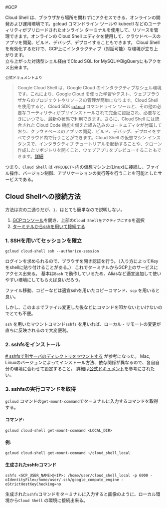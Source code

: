 #GCP 

Cloud Shell は、ブラウザから場所を問わずにアクセスできる、オンラインの開発および運用環境です。gcloud コマンドライン ツールや kubectl などのユーティリティがプリロードされたオンライン ターミナルを使用して、リソースを管理できます。オンラインの Cloud Shell エディタを使用して、クラウドベースのアプリを開発、ビルド、デバッグ、デプロイすることもできます。
Cloud Shellを有効化するだけで、GCP上にインタラクティブ（対話可能）な環境が立ち上がります。  
立ち上がった対話型シェル経由でCloud SQL for MySQLやBigQueryにもアクセス出来ます。

`公式ドキュメントより`

> Google Cloud Shell は、Google Cloud のインタラクティブなシェル環境です。これにより、Google Cloud を使った学習やテスト、ウェブブラウザからのプロジェクトやリソースの管理が簡単になります。Cloud Shell を使用すると、Cloud SDK [`gcloud`](https://cloud.google.com/sdk/gcloud?hl=ja) コマンドライン ツールと、その他の必要なユーティリティがプリインストールされて完全に認証され、必要なときにいつでも、最新の状態で利用できます。さらに、Cloud Shell には統合された Cloud Code 機能を備えた組み込みのコードエディタが付属しており、クラウドベースのアプリの開発、ビルド、デバッグ、デプロイをすべてクラウド内で行うことができます。Cloud Shell の仮想マシン インスタンスで、インタラクティブ チュートリアルを起動することや、クローン作成したリポジトリを開くこと、ウェブアプリをプレビューすることもできます。[詳細](https://cloud.google.com/shell/docs/how-cloud-shell-works?hl=ja)

つまり、`Cloud Shell` は `<PROJECT>` 内の仮想マシン上(Linux)に接続し、ファイル操作、バージョン制御、アプリケーションの実行等を行うことを可能としたサービスである。


## Cloud Shellへの接続方法

方法は次の二通りだが、`1. `はとても簡単なので説明しない。
1. [GCPコンソール](https://console.cloud.google.com/)を開き、上部の`Cloud Shellをアクティブにする`を選択
2. [ターミナルからsshを用いて接続する](https://cloud.google.com/shell/docs/using-the-cloud-shell-terminal?hl=ja)

### 1. SSHを用いてセッションを確立

`gcloud cloud-shell ssh --authorize-session`

ログインを求められるので、ブラウザを開き認証を行う。（入り方によってKeyをshellに貼り付けることがある。）
これでターミナルからGCP上のサービスにアクセス出来る。
基本は`Bash` で動作しているため、Aliasなど適宜追加して使いやすい環境にしてもらえば良いだろう。

ファイル移動、コピーなどは適宜sshを用いたコピーコマンド、`scp`  を用いると良い。

しかし、このままでファイル変更した後などにコマンドを叩かないといけないのでとても不便。

`ssh` を用いたマウントコマンド`sshfs`  を用いれば、ローカル・リモートの変更が直ちに反映されるので大変便利。

### 2. sshfsをインストール

[# sshfsで別サーバのディレクトリをマウントする](https://www.server-memo.net/tips/sshfs.html) が参考になった。
Mac, Linuxのバージョンによってインストール方法、依存関係が異なるので、各自自分の環境に合わせて設定すること。
詳細は[公式ドキュメント](https://wiki.archlinux.jp/index.php/SSHFS)を参考にされたい。
　

### 3. sshfsの実行コマンドを取得

`gcloud` コマンドの`get-mount-command`でターミナルに入力するコマンドを取得する。

#### コマンド:
`gcloud cloud-shell get-mount-command <LOCAL_DIR>` 

#### 例: 
`gcloud cloud-shell get-mount-command ~/cloud_shell_local`

#### 生成されたsshfcコマンド

`sshfs <GCP_USER_NAME>@<IP>: /home/user/cloud_shell_local -p 6000 -oIdentityFile=/home/user/.ssh/google_compute_engine -oStrictHostKeyChecking=no`

生成された`sshfs`コマンドをターミナルに入力すると画像のように、ローカル環境から`Cloud Shell` の環境に接続出来る。

